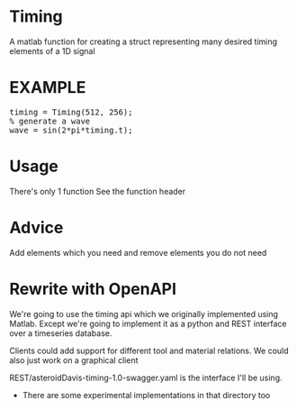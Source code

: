 # Timing
A matlab function for creating a struct representing many desired timing elements of a 1D signal

# EXAMPLE
<pre>
timing = Timing(512, 256); 
% generate a wave 
wave = sin(2*pi*timing.t);
</pre>

#  Usage
There's only 1 function
See the function header

# Advice
Add elements which you need and remove elements you do not need

# Rewrite with OpenAPI
We're going to use the timing api which 
we originally implemented using Matlab.
Except we're going to implement it 
as a python and REST interface over 
a timeseries database.

Clients could add support for different tool
and material relations. We could also just work on a graphical client


REST/asteroidDavis-timing-1.0-swagger.yaml is the interface I'll be using.
- There are some experimental implementations in that directory too

